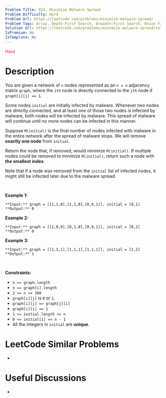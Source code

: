 ```yaml
---
Problem Title: 924. Minimize Malware Spread
Problem Difficulty: Hard
Problem Url: https://leetcode.com/problems/minimize-malware-spread/
Problem Tags: Array, Depth-First Search, Breadth-First Search, Union Find, Matrix
Solution Url: https://leetcode.com/problems/minimize-malware-spread/solution/
IsPremium: No
IsTemplate: No
---
```


<span style="color: rgb(233, 30, 99);">Hard</span>

# Description

You are given a network of `n` nodes represented as an `n x n` adjacency matrix `graph`, where the `ith` node is directly connected to the `jth` node if `graph[i][j] == 1`.


Some nodes `initial` are initially infected by malware. Whenever two nodes are directly connected, and at least one of those two nodes is infected by malware, both nodes will be infected by malware. This spread of malware will continue until no more nodes can be infected in this manner.


Suppose `M(initial)` is the final number of nodes infected with malware in the entire network after the spread of malware stops. We will remove **exactly one node** from `initial`.


Return the node that, if removed, would minimize `M(initial)`. If multiple nodes could be removed to minimize `M(initial)`, return such a node with **the smallest index**.


Note that if a node was removed from the `initial` list of infected nodes, it might still be infected later due to the malware spread.


 


**Example 1:**



```
**Input:** graph = [[1,1,0],[1,1,0],[0,0,1]], initial = [0,1]
**Output:** 0

```
**Example 2:**



```
**Input:** graph = [[1,0,0],[0,1,0],[0,0,1]], initial = [0,2]
**Output:** 0

```
**Example 3:**



```
**Input:** graph = [[1,1,1],[1,1,1],[1,1,1]], initial = [1,2]
**Output:** 1

```

 


**Constraints:**


* `n == graph.length`
* `n == graph[i].length`
* `2 <= n <= 300`
* `graph[i][j]` is `0` or `1`.
* `graph[i][j] == graph[j][i]`
* `graph[i][i] == 1`
* `1 <= initial.length <= n`
* `0 <= initial[i] <= n - 1`
* All the integers in `initial` are **unique**.




# LeetCode Similar Problems

- []()

# Useful Discussions

- []()
